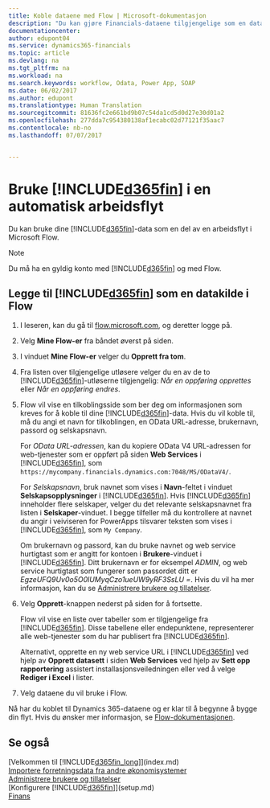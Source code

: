 ```yaml
---
title: Koble dataene med Flow | Microsoft-dokumentasjon
description: "Du kan gjøre Financials-dataene tilgjengelige som en datakilde og angi en OData-URL-adresse til webtjenestene dine for å utvikle automatisk arbeidsflyt."
documentationcenter: 
author: edupont04
ms.service: dynamics365-financials
ms.topic: article
ms.devlang: na
ms.tgt_pltfrm: na
ms.workload: na
ms.search.keywords: workflow, Odata, Power App, SOAP
ms.date: 06/02/2017
ms.author: edupont
ms.translationtype: Human Translation
ms.sourcegitcommit: 81636fc2e661bd9b07c54da1cd5d0d27e30d01a2
ms.openlocfilehash: 277dda7c954380138af1ecabc02d77121f35aac7
ms.contentlocale: nb-no
ms.lasthandoff: 07/07/2017


---
```

# <a name="using-included365finincludesd365finmdmd-in-an-automated-workflow"></a>Bruke [!INCLUDE[d365fin](includes/d365fin_md.md)] i en automatisk arbeidsflyt
Du kan bruke dine [!INCLUDE[d365fin](includes/d365fin_md.md)]-data som en del av en arbeidsflyt i Microsoft Flow.  

> [!NOTE]  
>   Du må ha en gyldig konto med [!INCLUDE[d365fin](includes/d365fin_md.md)] og med Flow.  

## <a name="to-add-included365finincludesd365finmdmd-as-a-data-source-in-flow"></a>Legge til [!INCLUDE[d365fin](includes/d365fin_md.md)] som en datakilde i Flow
1. I leseren, kan du gå til [flow.microsoft.com](https://flow.microsoft.com/en-us/), og deretter logge på.
2. Velg **Mine Flow-er** fra båndet øverst på siden.
3. I vinduet **Mine Flow-er** velger du **Opprett fra tom**.
4. Fra listen over tilgjengelige utløsere velger du en av de to [!INCLUDE[d365fin](includes/d365fin_md.md)]-utløserne tilgjengelig: *Når en oppføring opprettes* eller *Når en oppføring endres*.
5. Flow vil vise en tilkoblingsside som ber deg om informasjonen som kreves for å koble til dine [!INCLUDE[d365fin](includes/d365fin_md.md)]-data. Hvis du vil koble til, må du angi et navn for tilkoblingen, en OData URL-adresse, brukernavn, passord og selskapsnavn.

   For *OData URL-adressen*, kan du kopiere OData V4 URL-adressen for web-tjenester som er oppført på siden **Web Services** i [!INCLUDE[d365fin](includes/d365fin_md.md)], som `https://mycompany.financials.dynamics.com:7048/MS/ODataV4/`.  

   For *Selskapsnavn*, bruk navnet som vises i **Navn**-feltet i vinduet **Selskapsopplysninger** i [!INCLUDE[d365fin](includes/d365fin_md.md)]. Hvis [!INCLUDE[d365fin](includes/d365fin_md.md)] inneholder flere selskaper, velger du det relevante selskapsnavnet fra listen i **Selskaper**-vinduet. I begge tilfeller må du kontrollere at navnet du angir i veiviseren for PowerApps tilsvarer teksten som vises i [!INCLUDE[d365fin](includes/d365fin_md.md)], som `My Company`.

   Om brukernavn og passord, kan du bruke navnet og web service hurtigtast som er angitt for kontoen i **Brukere**-vinduet i [!INCLUDE[d365fin](includes/d365fin_md.md)]. Ditt brukernavn er for eksempel *ADMIN*, og web service hurtigtast som fungerer som passordet ditt er *EgzeUFQ9Uv0o5O0lUMyqCzo1ueUW9yRF3SsLU =*. Hvis du vil ha mer informasjon, kan du se [Administrere brukere og tillatelser](ui-how-users-permissions.md).
6. Velg **Opprett**-knappen nederst på siden for å fortsette.

   Flow vil vise en liste over tabeller som er tilgjengelige fra [!INCLUDE[d365fin](includes/d365fin_md.md)]. Disse tabellene eller endepunktene, representerer alle web-tjenester som du har publisert fra [!INCLUDE[d365fin](includes/d365fin_md.md)].

   Alternativt, opprette en ny web service URL i [!INCLUDE[d365fin](includes/d365fin_md.md)] ved hjelp av **Opprett datasett** i siden **Web Services** ved hjelp av **Sett opp rapportering** assistert installasjonsveiledningen eller ved å velge **Rediger i Excel** i lister.
7. Velg dataene du vil bruke i Flow.

Nå har du koblet til Dynamics 365-dataene og er klar til å begynne å bygge din flyt. Hvis du ønsker mer informasjon, se [Flow-dokumentasjonen](https://flow.microsoft.com/documentation/getting-started/).

## <a name="see-also"></a>Se også
[Velkommen til [!INCLUDE[d365fin_long](includes/d365fin_long_md.md)]](index.md)  
[Importere forretningsdata fra andre økonomisystemer](upload-data.md)  
[Administrere brukere og tillatelser](ui-how-users-permissions.md)    
[Konfigurere [!INCLUDE[d365fin](includes/d365fin_md.md)]](setup.md)  
[Finans](finance.md)  

